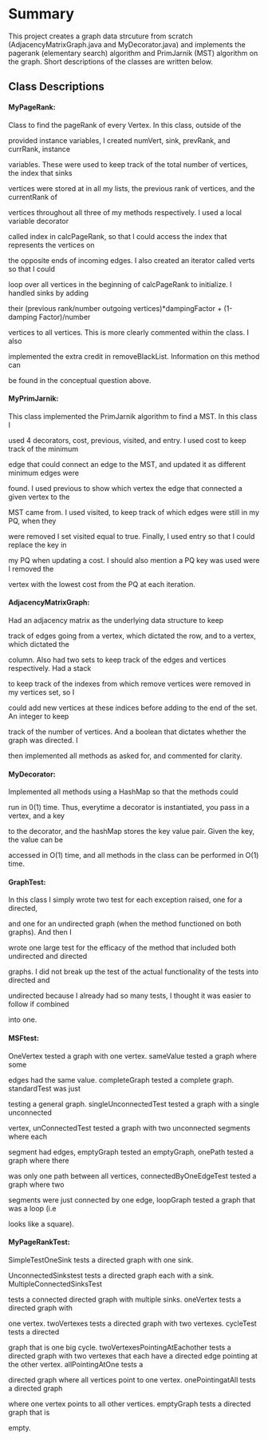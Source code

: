 # Summary #

This project creates a graph data strcuture from scratch (AdjacencyMatrixGraph.java and MyDecorator.java) and implements the pagerank (elementary search) algorithm and PrimJarnik (MST) algorithm on the graph. Short descriptions of the classes are written below.


## Class Descriptions ##


#### MyPageRank: 
Class to find the pageRank of every Vertex.  In this class, outside of the 

provided instance variables, I created  numVert, sink, prevRank, and currRank, instance 

variables. These were used to keep track of the total number of vertices, the index that sinks

 vertices were stored at in all my lists, the previous rank of vertices, and the currentRank of 

vertices throughout all three of my methods respectively.  I used a local variable decorator 

called index in calcPageRank, so that I could access the index that represents the vertices on 

the opposite ends of incoming edges.  I also created an iterator called verts so that I could 

loop over all vertices in the beginning of calcPageRank to initialize.  I handled sinks by adding 

their (previous rank/number outgoing vertices)*dampingFactor + (1-damping Factor)/number 

vertices to all vertices. This is more clearly commented within the class. I also

implemented  the extra credit in removeBlackList.  Information on this method can 

be found in the conceptual question above.



#### MyPrimJarnik: 
This class implemented the PrimJarnik algorithm to find a MST.  In this class I 

used 4 decorators, cost, previous, visited, and entry.  I used cost to keep track of the minimum 

edge that could connect an edge to the MST, and updated it as different minimum edges were 

found.  I used previous to show which vertex the edge that connected a given vertex to the 

MST came from.  I used visited, to keep track of which edges were still in my PQ, when they 

were removed I set visited equal to true.  Finally, I used entry so that I could replace the key in 

my PQ when updating a cost.  I should also mention a PQ key was used were I removed the 

vertex with the lowest cost from the PQ at each iteration. 



#### AdjacencyMatrixGraph:

Had an adjacency matrix as the underlying data structure to keep 

track of edges going from a vertex, which dictated the row, and to a vertex, which dictated the 

column.  Also had two sets to keep track of the edges and vertices respectively.  Had a stack 

to keep track of the indexes from which remove vertices were removed in my vertices set, so I 

could add new vertices at these indices before adding to the end of the set. An integer to keep 

track of the number of vertices. And a boolean that dictates whether the graph was directed. I 

then implemented all methods as asked for, and commented for clarity.



#### MyDecorator: 

Implemented all methods using a HashMap so that the methods could 

run in 0(1) time.  Thus, everytime a decorator is instantiated, you pass in a vertex, and a key 

to the decorator, and the hashMap stores the key value pair.  Given the key, the value can be 

accessed in O(1) time, and all methods in the class can be performed in O(1) time.



#### GraphTest: 

In this class I simply wrote two test for each exception raised, one for a directed, 

and one for an undirected graph (when the method functioned on both graphs).  And then I 

wrote one large test for the efficacy of the method that included both undirected and directed 

graphs.  I did not break up the test of the actual functionality of the tests into directed and 

undirected because I already had so many tests, I thought it was easier to follow if combined 

into one.


#### MSFtest: 

OneVertex tested a graph with one vertex.  sameValue tested a graph where some 

edges had the same value.  completeGraph tested a complete graph. standardTest was just 

testing a general graph.  singleUnconnectedTest tested a graph with a single unconnected 

vertex, unConnectedTest tested a graph with two unconnected segments where each 

segment had edges, emptyGraph tested an emptyGraph, onePath tested a graph where there 

was only one path between all vertices, connectedByOneEdgeTest tested a graph where two 

segments were just connected by one edge, loopGraph tested a graph that was a loop (i.e 

looks like a square).



#### MyPageRankTest: 

SimpleTestOneSink tests a directed graph with one sink.  

UnconnectedSinkstest tests a directed graph each with a sink.  MultipleConnectedSinksTest 

tests a connected directed graph with multiple sinks. oneVertex tests a directed graph with 

one vertex. twoVertexes tests a directed graph with two vertexes. cycleTest tests a directed 

graph that is one big cycle. twoVertexesPointingAtEachother tests a directed graph with two 
vertexes that each have a directed edge pointing at the other vertex.  allPointingAtOne tests a 

directed graph where all vertices point to one vertex.  onePointingatAll tests a directed graph 

where one vertex points to all other vertices.  emptyGraph tests a directed graph that is 

empty.


